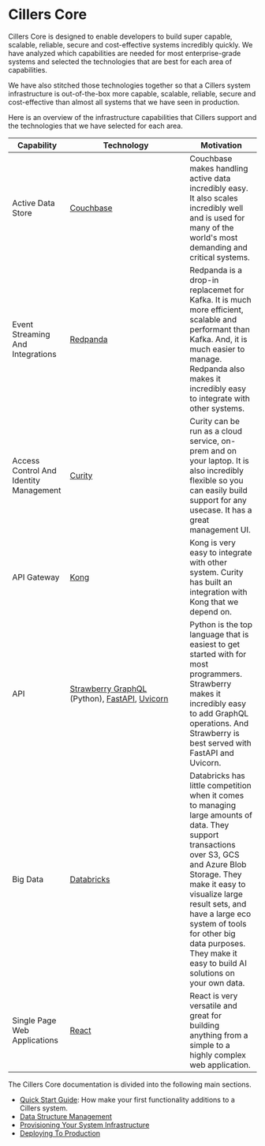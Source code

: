 # Cillers Core

Cillers Core is designed to enable developers to build super capable, scalable, reliable, secure and cost-effective systems incredibly quickly. We have analyzed which capabilities are needed for most enterprise-grade systems and selected the technologies that are best for each area of capabilities.&#x20;

We have also stitched those technologies together so that a Cillers system infrastructure is out-of-the-box more capable, scalable, reliable, secure and cost-effective than almost all systems that we have seen in production.

Here is an overview of the infrastructure capabilities that Cillers support and the technologies that we have selected for each area.

<table><thead><tr><th>Capability</th><th width="227">Technology</th><th>Motivation</th></tr></thead><tbody><tr><td>Active Data Store</td><td><a href="https://www.couchbase.com/">Couchbase</a></td><td>Couchbase makes handling active data incredibly easy. It also scales incredibly well and is used for many of the world's most demanding and critical systems. </td></tr><tr><td>Event Streaming And Integrations</td><td><a href="https://redpanda.com/">Redpanda</a></td><td>Redpanda is a drop-in replacemet for Kafka. It is much more efficient, scalable and performant than Kafka. And, it is much easier to manage. Redpanda also makes it incredibly easy to integrate with other systems. </td></tr><tr><td>Access Control And Identity Management</td><td><a href="https://curity.io/">Curity</a></td><td>Curity can be run as a cloud service, on-prem and on your laptop. It is also incredibly flexible so you can easily build support for any usecase. It has a great management UI. </td></tr><tr><td>API Gateway</td><td><a href="https://konghq.com/">Kong</a></td><td>Kong is very easy to integrate with other system. Curity has built an integration with Kong that we depend on. </td></tr><tr><td>API</td><td><a href="https://strawberry.rocks/">Strawberry GraphQL</a> (Python), <a href="https://fastapi.tiangolo.com/">FastAPI</a>, <a href="https://www.uvicorn.org/">Uvicorn</a> </td><td>Python is the top language that is easiest to get started with for most programmers. Strawberry makes it incredibly easy to add GraphQL operations. And Strawberry is best served with FastAPI and Uvicorn. </td></tr><tr><td>Big Data</td><td><a href="https://www.databricks.com/">Databricks</a></td><td>Databricks has little competition when it comes to managing large amounts of data. They support transactions over S3, GCS and Azure Blob Storage. They make it easy to visualize large result sets, and have a large eco system of tools for other big data purposes. They make it easy to build AI solutions on your own data. </td></tr><tr><td>Single Page Web Applications</td><td><a href="https://react.dev/">React</a></td><td>React is very versatile and great for building anything from a simple to a highly complex web application. </td></tr></tbody></table>

The Cillers Core documentation is divided into the following main sections.&#x20;

* [Quick Start Guide](quick-start-guide/): How make your first functionality additions to a Cillers system.&#x20;
* [Data Structure Management](data-structure-management.md)
* [Provisioning Your System Infrastructure](provisioning-your-system-infrastructure.md)
* [Deploying To Production](deploying-to-production.md)
